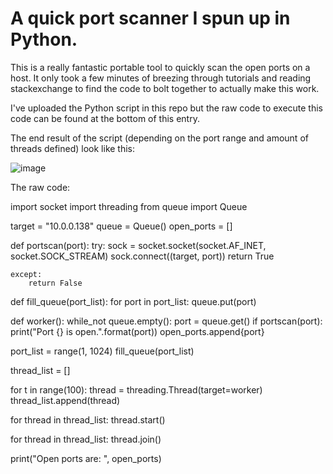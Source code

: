 # A quick port scanner I spun up in Python. 

This is a really fantastic portable tool to quickly scan the open ports on a host. It only took a few minutes of breezing through tutorials and reading stackexchange to find the code to bolt together to actually make this work.

I've uploaded the Python script in this repo but the raw code to execute this code can be found at the bottom of this entry.

The end result of the script (depending on the port range and amount of threads defined) look like this:

![image](https://user-images.githubusercontent.com/105020710/186779444-56cb1821-d0b9-43a6-88a2-242dd1127de4.png)




The raw code:

import socket
import threading
from queue import Queue

target = "10.0.0.138"
queue = Queue()
open_ports = []


def portscan(port):
    try:
        sock = socket.socket(socket.AF_INET, socket.SOCK_STREAM)
        sock.connect((target, port))
        return True

    except:
        return False


def fill_queue(port_list):
    for port in port_list:
        queue.put(port)

def worker():
    while_not queue.empty():
        port = queue.get()
        if portscan(port):
            print("Port {} is open.".format(port))
            open_ports.append{port}


port_list = range(1, 1024)
fill_queue(port_list)

thread_list = []

for t in range(100):
    thread = threading.Thread(target=worker)
    thread_list.append(thread)

for thread in thread_list:
    thread.start()

for thread in thread_list:
    thread.join()

print("Open ports are: ", open_ports)
